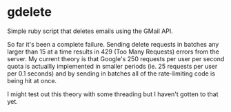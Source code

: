 # gdelete
Simple ruby script that deletes emails using the GMail API.

So far it's been a complete failure.  Sending delete requests in batches any larger than 15 at a time results in 429 (Too Many Requests) errors from the server.  My current theory is that Google's 250 requests per user per second quota is actuallly implemented in smaller periods (ie. 25 requests per user per 0.1 seconds) and by sending in batches all of the rate-limiting code is being hit at once.

I might test out this theory with some threading but I haven't gotten to that yet.
